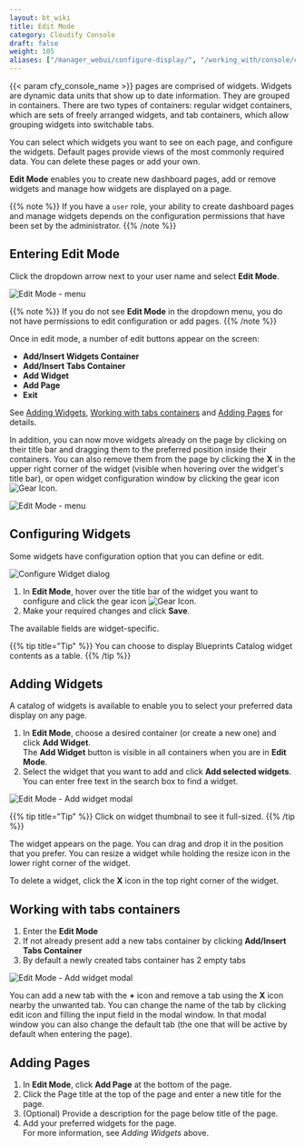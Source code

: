 ```yaml
---
layout: bt_wiki
title: Edit Mode
category: Cloudify Console
draft: false
weight: 105
aliases: ["/manager_webui/configure-display/", "/working_with/console/configure-display/"]
---
```


{{< param cfy_console_name >}} pages are comprised of widgets.
Widgets are dynamic data units that show up to date information. They are grouped in containers. 
There are two types of containers: regular widget containers, which are sets of freely arranged widgets, and tab containers, which allow grouping widgets into switchable tabs.

You can select which widgets you want to see on each page, and configure the widgets.
Default pages provide views of the most commonly required data. You can delete these pages or add your own.

**Edit Mode** enables you to create new dashboard pages, add or remove widgets and manage how widgets are displayed on a page.

{{% note %}}
If you have a `user` role, your ability to create dashboard pages and manage widgets depends on the configuration permissions that have been set by the administrator.
{{% /note %}} 


## Entering Edit Mode

Click the dropdown arrow next to your user name and select **Edit Mode**. 

![Edit Mode - menu]( /images/ui/customization/edit-mode_menu.png )

{{% note %}}
If you do not see **Edit Mode** in the dropdown menu, you do not have permissions to edit configuration or add pages.
{{% /note %}} 

Once in edit mode, a number of edit buttons appear on the screen:

* **Add/Insert Widgets Container**
* **Add/Insert Tabs Container**
* **Add Widget**
* **Add Page**
* **Exit**

See [Adding Widgets](#adding-widgets), [Working with tabs containers](#working-with-tabs-containers) and [Adding Pages](#adding-pages) for details.

In addition, you can now move widgets already on the page by clicking on their title bar and dragging them to the preferred position inside their containers.
You can also remove them from the page by clicking the **X** in the upper right corner of the widget (visible when hovering over the widget's title bar), or open widget configuration window by clicking the gear icon ![Gear Icon]( /images/ui/icons/gear-icon.png ).

![Edit Mode - menu]( /images/ui/customization/edit-mode_overview.png )


## Configuring Widgets

Some widgets have configuration option that you can define or edit.

![Configure Widget dialog]( /images/ui/customization/configure-widget.png )

 1. In **Edit Mode**, hover over the title bar of the widget you want to configure and click the gear icon ![Gear Icon]( /images/ui/icons/gear-icon.png ).
 2. Make your required changes and click **Save**.   
    
The available fields are widget-specific.

{{% tip title="Tip" %}}
You can choose to display Blueprints Catalog widget contents as a table.
{{% /tip %}}


## Adding Widgets

A catalog of widgets is available to enable you to select your preferred data display on any page.

1. In **Edit Mode**, choose a desired container (or create a new one) and click **Add Widget**.   
   The **Add Widget** button is visible in all containers when you are in **Edit Mode**.  
2. Select the widget that you want to add and click **Add selected widgets**.   
   You can enter free text in the search box to find a widget.

![Edit Mode - Add widget modal]( /images/ui/customization/edit-mode_add-widget-modal.png )

{{% tip title="Tip" %}}
Click on widget thumbnail to see it full-sized.
{{% /tip %}}

The widget appears on the page. You can drag and drop it in the position that you prefer.
You can resize a widget while holding the resize icon in the lower right corner of the widget.

To delete a widget, click the **X** icon in the top right corner of the widget.


## Working with tabs containers

1. Enter the **Edit Mode**
2. If not already present add a new tabs container by clicking **Add/Insert Tabs Container**  
3. By default a newly created tabs container has 2 empty tabs 

![Edit Mode - Add widget modal]( /images/ui/customization/edit-mode_tabs.png )

You can add a new tab with the **+** icon and remove a tab using the **X** icon nearby the unwanted tab.
You can change the name of the tab by clicking edit icon and filling the input field in the modal window. 
In that modal window you can also change the default tab (the one that will be active by default when entering the page).


## Adding Pages

1. In **Edit Mode**, click **Add Page** at the bottom of the page.
2. Click the Page title at the top of the page and enter a new title for the page.
3. (Optional) Provide a description for the page below title of the page.
4. Add your preferred widgets for the page.   
   For more information, see *Adding Widgets* above.
